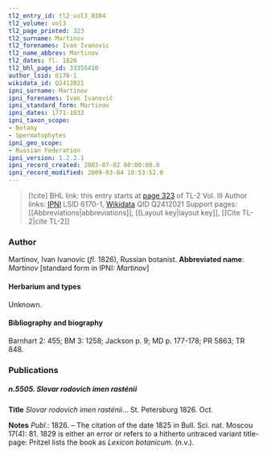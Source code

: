 ```yaml
---
tl2_entry_id: tl2_vol3_0384
tl2_volume: vol3
tl2_page_printed: 323
tl2_surname: Martinov
tl2_forenames: Ivan Ivanovic
tl2_name_abbrev: Martinov
tl2_dates: fl. 1826
tl2_bhl_page_id: 33355410
author_lsid: 6170-1
wikidata_id: Q2412021
ipni_surname: Martinov
ipni_forenames: Ivan Ivanovič
ipni_standard_form: Martinov
ipni_dates: 1771-1833
ipni_taxon_scope: 
- Botany
- Spermatophytes
ipni_geo_scope: 
- Russian Federation
ipni_version: 1.2.2.1
ipni_record_created: 2003-07-02 00:00:00.0
ipni_record_modified: 2009-03-04 18:53:52.0
---
```


> [!cite] BHL link: this entry starts at [page 323](https://www.biodiversitylibrary.org/page/33355410) of TL-2 Vol. III
> Author links: [IPNI](https://www.ipni.org/a/6170-1) LSID 6170-1, [Wikidata](https://www.wikidata.org/wiki/Q2412021) QID Q2412021
> Support pages: [[Abbreviations|abbreviations]], [[Layout key|layout key]], [[Cite TL-2|cite TL-2]]

### Author

Martinov, Ivan Ivanovic (*fl*. 1826), Russian botanist. 
**Abbreviated name**: *Martinov* \[standard form in IPNI: *Martinov*\]

#### Herbarium and types

Unknown.

#### Bibliography and biography

Barnhart 2: 455; BM 3: 1258; Jackson p. 9; MD p. 177-178; PR 5863; TR 848.

### Publications

##### n.5505. Slovar rodovich imen rasténii

**Title**
*Slovar rodovich imen rasténii*... St. Petersburg 1826. Oct.

**Notes**
*Publ*.: 1826. – The citation of the date 1825 in Bull. Sci. nat. Moscou 17(4): 81. 1829 is either an error or refers to a hitherto untraced variant title-page: Pritzel lists the book as *Lexicon botanicum*. (n.v.).

